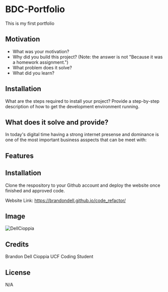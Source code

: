 # BDC-Portfolio
This is my first portfolio 

## Motivation

- What was your motivation?
- Why did you build this project? (Note: the answer is not "Because it was a homework assignment.")
- What problem does it solve?
- What did you learn?

## Installation

What are the steps required to install your project? Provide a step-by-step description of how to get the development environment running.

## What does it solve and provide?
In today's digital time having a strong internet presense and dominance is one of the most important business asspects that can be meet with:


## Features
           

 ## Installation 
 Clone the respository to your Github account and deploy the website once finished and approved code. 
 
 Website Link: https://brandondell.github.io/code_refactor/

 ## Image
 ![DellCioppia](./assets/images/Initial_View.png)

 ## Credits
 Brandon Dell Cioppia UCF Coding Student
 

 ## License
 N/A